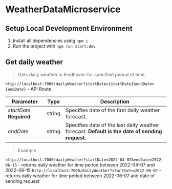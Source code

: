 # WeatherDataMicroservice
## Setup Local Development Environment
1. Install all dependencies using `npm i`
2. Run the project with `npm run start:dev`
## Get daily weather
>Gets daily weather in Eindhoven for specified period of time.

`http://localhost:7000/dailyWeather?startDate={startDate}&endDate={endDate}` - API Route

| Parameter | Type | Description |
| ------------ | ------------ | ------------ |
| *startDate* **Required** | string | Specifies date of the first daily weather forecast. |
| *endDate* | string | Specifies date of the last daily weather forecast. **Default is the date of sending request**. |


>Example

`http://localhost:7000/dailyWeather?startDate=2022-04-07&endDate=2022-06-15` - returns daily weather for time period between 2022-04-07 and 2022-06-15
`http://localhost:7000/dailyWeather?startDate=2022-06-07` - returns daily weather for time period between 2022-06-07 and date of sending request
